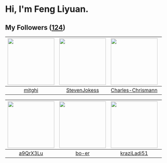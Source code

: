# Hi, I'm Feng Liyuan.

## My Followers ([124](https://github.com/SunRunAway?tab=followers))

| <img src="https://avatars.githubusercontent.com/u/55898975?v=4" width="150" height="150" /> | <img src="https://avatars.githubusercontent.com/u/71307974?v=4" width="150" height="150" /> | <img src="https://avatars.githubusercontent.com/u/78157563?v=4" width="150" height="150" /> | <img src="https://avatars.githubusercontent.com/u/83270523?v=4" width="150" height="150" /> |
| :-----------------------------------------------------------------------------------------: | :-----------------------------------------------------------------------------------------: | :-----------------------------------------------------------------------------------------: | :-----------------------------------------------------------------------------------------: |
|                             [mitghi](https://github.com/mitghi)                             |                       [StevenJokess](https://github.com/StevenJokess)                       |                  [Charles-Chrismann](https://github.com/Charles-Chrismann)                  |                    [cherryhanminmin](https://github.com/cherryhanminmin)                    |

| <img src="https://avatars.githubusercontent.com/u/46620760?v=4" width="150" height="150" /> | <img src="https://avatars.githubusercontent.com/u/49479987?v=4" width="150" height="150" /> | <img src="https://avatars.githubusercontent.com/u/120910584?v=4" width="150" height="150" /> | <img src="https://avatars.githubusercontent.com/u/44160838?v=4" width="150" height="150" /> |
| :-----------------------------------------------------------------------------------------: | :-----------------------------------------------------------------------------------------: | :------------------------------------------------------------------------------------------: | :-----------------------------------------------------------------------------------------: |
|                           [a9QrX3Lu](https://github.com/a9QrX3Lu)                           |                              [bo-er](https://github.com/bo-er)                              |                         [kraziLadi51](https://github.com/kraziLadi51)                        |                           [Gravifer](https://github.com/Gravifer)                           |